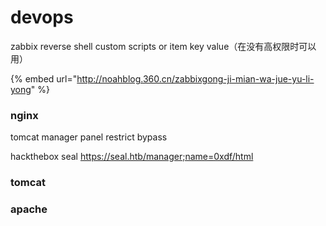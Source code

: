 # devops

zabbix reverse shell             custom scripts   or    item key value（在没有高权限时可以用）

{% embed url="http://noahblog.360.cn/zabbixgong-ji-mian-wa-jue-yu-li-yong" %}

### nginx

tomcat manager panel restrict bypass

hackthebox seal https://seal.htb/manager;name=0xdf/html &#x20;



### tomcat

### apache

